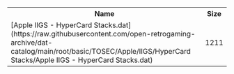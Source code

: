 <table>
<tr><th>Name</th><th>Size</th></tr>
<tr><td>[Apple IIGS - HyperCard Stacks.dat](https://raw.githubusercontent.com/open-retrogaming-archive/dat-catalog/main/root/basic/TOSEC/Apple/IIGS/HyperCard Stacks/Apple IIGS - HyperCard Stacks.dat)</td><td>1211</td></tr>
</table>
